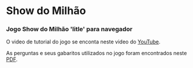 # Show do Milhão

### Jogo Show do Milhão 'litle' para navegador

O video de tutorial do jogo se enconta neste video do [YouTube](https://www.youtube.com/watch?v=-cZPiB_sY90).

As perguntas e seus gabaritos utilizados no jogo foram encontrados neste [PDF](https://rl.art.br/arquivos/4134569.pdf).